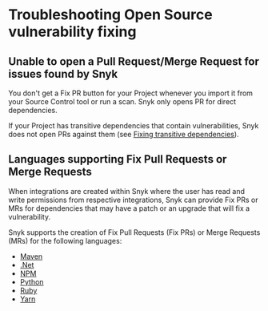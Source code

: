 # Troubleshooting Open Source vulnerability fixing

## Unable to open a Pull Request/Merge Request for issues found by Snyk

You don't get a Fix PR button for your Project whenever you import it from your Source Control tool or run a scan. Snyk only opens PR for direct dependencies.

If your Project has transitive dependencies that contain vulnerabilities, Snyk does not open PRs against them (see [Fixing transitive dependencies](vulnerability-fix-types.md#fixing-transitive-dependencies)).

## Languages supporting Fix Pull Requests or Merge Requests

When integrations are created within Snyk where the user has read and write permissions from respective integrations, Snyk can provide Fix PRs or MRs for dependencies that may have a patch or an upgrade that will fix a vulnerability.

Snyk supports the creation of Fix Pull Requests (Fix PRs) or Merge Requests (MRs) for the following languages:

* [Maven](../snyk-open-source-supported-languages-and-package-managers/snyk-for-java-and-kotlin.md)
* [.Net](../snyk-open-source-supported-languages-and-package-managers/snyk-for-.net.md)
* [NPM](../snyk-open-source-supported-languages-and-package-managers/snyk-for-javascript/snyk-for-npm.md)
* [Python](../snyk-open-source-supported-languages-and-package-managers/snyk-for-python.md)
* [Ruby](../snyk-open-source-supported-languages-and-package-managers/snyk-for-ruby.md)
* [Yarn](../snyk-open-source-supported-languages-and-package-managers/snyk-for-javascript/snyk-for-yarn.md)

